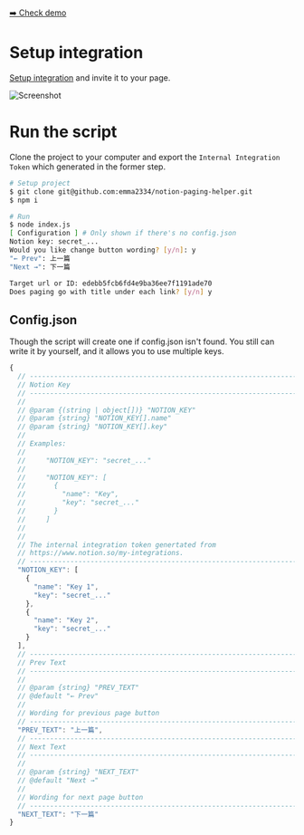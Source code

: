 [➡️ Check demo](https://emma-chung.notion.site/Paging-demo-a9e27522eaf34b7f856c737ffea175b7)

# Setup integration

[Setup integration](https://www.notion.so/my-integrations) and invite it to your page.

![Screenshot](https://i.imgur.com/ZXwB6K6.png)

# Run the script

Clone the project to your computer and export the `Internal Integration Token` which generated in the former step.

```bash
# Setup project
$ git clone git@github.com:emma2334/notion-paging-helper.git
$ npm i

# Run
$ node index.js
[ Configuration ] # Only shown if there's no config.json
Notion key: secret_...
Would you like change button wording? [y/n]: y
"← Prev": 上一篇
"Next →": 下一篇

Target url or ID: edebb5fcb6fd4e9ba36ee7f1191ade70
Does paging go with title under each link? [y/n] y
```

## Config.json

Though the script will create one if config.json isn't found. You still can write it by yourself, and it allows you to use multiple keys.

```js
{
  // --------------------------------------------------------------------
  // Notion Key
  // --------------------------------------------------------------------
  //
  // @param {(string | object[])} "NOTION_KEY"
  // @param {string} "NOTION_KEY[].name"
  // @param {string} "NOTION_KEY[].key"
  //
  // Examples:
  //
  //     "NOTION_KEY": "secret_..."
  //
  //     "NOTION_KEY": [
  //       {
  //         "name": "Key",
  //         "key": "secret_..."
  //       }
  //     ]
  //
  //
  // The internal integration token genertated from
  // https://www.notion.so/my-integrations.
  // --------------------------------------------------------------------
  "NOTION_KEY": [
    {
      "name": "Key 1",
      "key": "secret_..."
    },
    {
      "name": "Key 2",
      "key": "secret_..."
    }
  ],
  // --------------------------------------------------------------------
  // Prev Text
  // --------------------------------------------------------------------
  //
  // @param {string} "PREV_TEXT"
  // @default "← Prev"
  //
  // Wording for previous page button
  // --------------------------------------------------------------------
  "PREV_TEXT": "上一篇",
  // --------------------------------------------------------------------
  // Next Text
  // --------------------------------------------------------------------
  //
  // @param {string} "NEXT_TEXT"
  // @default "Next →"
  //
  // Wording for next page button
  // --------------------------------------------------------------------
  "NEXT_TEXT": "下一篇"
}
```
